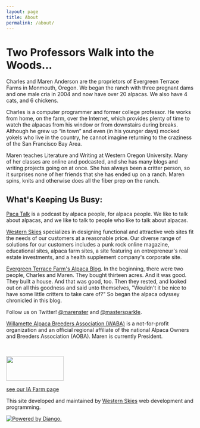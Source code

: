 ```yaml
---
layout: page
title: About
permalink: /about/
---
```

<h1>Two Professors Walk into the Woods...</h1>
<p>Charles and Maren Anderson are the proprietors of Evergreen Terrace Farms in Monmouth, Oregon. We began the ranch with three pregnant dams and one male cria in 2004 and now have over 20 alpacas. We also have 4 cats, and 6 chickens.</p>

<p>Charles is a computer programmer and former college professor.  He works from home, on the farm, over the Internet, which provides plenty of time to watch the alpacas from his window or from downstairs during breaks.  Although he grew up “in town” and even (in his younger days) mocked yokels who live in the country, he cannot imagine returning to the craziness of the San Francisco Bay Area.</p>

<p>Maren teaches Literature and Writing at Western Oregon University. Many of her classes are online and podcasted, and she has many blogs and writing projects going on at once. She has always been a critter person, so it surprises none of her friends that she has ended up on a ranch. Maren spins, knits and otherwise does all the fiber prep on the ranch.</p>

<h2>What's Keeping Us Busy:</h2>

<p><a href="http://web.archive.org/web/20140911112552/http://pacatalk.com/">Paca Talk</a> is a podcast by alpaca people, for alpaca people. We like to talk about alpacas, and we like to talk to people who like to talk about alpacas.</p>

<p><a href="http://web.archive.org/web/20140911112552/http://www.westernskiesweb.com/">Western Skies</a> specializes in designing functional and attractive web sites fit the needs of our customers at a reasonable price. Our diverse range of solutions for our customers includes a punk rock online magazine, educational sites, alpaca farm sites, a site featuring an entrepreneur's real estate investments, and a health supplement company's corporate site.</p>

<p><a href="http://web.archive.org/web/20140911112552/http://et-farmsalpaca.blogspot.com/">Evergreen Terrace Farm's Alpaca Blog</a>.    In the beginning, there were two people, Charles and Maren. They bought thirteen acres. And it was good. They built a house. And that was good, too. Then they rested, and looked out on all this goodness and said unto themselves, "Wouldn't it be nice to have some little critters to take care of?" So began the alpaca odyssey chronicled in this blog.</p>

<p>Follow us on Twitter! <a href="http://web.archive.org/web/20140911112552/http://twitter.com/marenster">@marenster</a> and <a href="http://web.archive.org/web/20140911112552/http://twitter.com/mastersparkle">@mastersparkle</a>.

<p><a href="http://web.archive.org/web/20140911112552/http://www.alpacas-waba.org/">Willamette Alpaca Breeders Association (WABA)</a> is a not-for-profit organization and an official regional affiliate of the national Alpaca Owners and Breeders Association (AOBA). Maren is currently President.</p>

<p>&nbsp;</p>
<p><img src="/web/20140911112552im_/http://et-farms.com/media/IACParentLogo_IACmember.gif" width="154" height="66"></p>
<p><a href="http://web.archive.org/web/20140911112552/http://www.ideal-alpaca.com/index.cfm?fuseaction=MemberFarm.display&amp;MemberFarm_id=141">see our IA Farm page</a></p>

<p>This site developed and maintained by <a href="http://web.archive.org/web/20140911112552/http://www.westernskiesweb.com/">Western Skies</a> web development and programming.</p>
<a href="http://web.archive.org/web/20140911112552/http://www.djangoproject.com/"><img src="http://web.archive.org/web/20140911112552im_/http://media.djangoproject.com/img/badges/djangopowered126x54.gif" border="0" alt="Powered by Django." title="Powered by Django."/></a>


